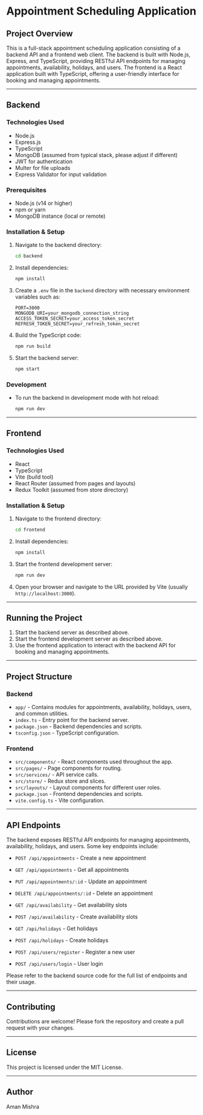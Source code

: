 # Appointment Scheduling Application

## Project Overview

This is a full-stack appointment scheduling application consisting of a backend API and a frontend web client. The backend is built with Node.js, Express, and TypeScript, providing RESTful API endpoints for managing appointments, availability, holidays, and users. The frontend is a React application built with TypeScript, offering a user-friendly interface for booking and managing appointments.

---

## Backend

### Technologies Used

- Node.js
- Express.js
- TypeScript
- MongoDB (assumed from typical stack, please adjust if different)
- JWT for authentication
- Multer for file uploads
- Express Validator for input validation

### Prerequisites

- Node.js (v14 or higher)
- npm or yarn
- MongoDB instance (local or remote)

### Installation & Setup

1. Navigate to the backend directory:

   ```bash
   cd backend
   ```

2. Install dependencies:

   ```bash
   npm install
   ```

3. Create a `.env` file in the `backend` directory with necessary environment variables such as:

   ```
   PORT=3000
   MONGODB_URI=your_mongodb_connection_string
   ACCESS_TOKEN_SECRET=your_access_token_secret
   REFRESH_TOKEN_SECRET=your_refresh_token_secret
   ```

4. Build the TypeScript code:

   ```bash
   npm run build
   ```

5. Start the backend server:
   ```bash
   npm start
   ```

### Development

- To run the backend in development mode with hot reload:
  ```bash
  npm run dev
  ```

---

## Frontend

### Technologies Used

- React
- TypeScript
- Vite (build tool)
- React Router (assumed from pages and layouts)
- Redux Toolkit (assumed from store directory)

### Installation & Setup

1. Navigate to the frontend directory:

   ```bash
   cd frontend
   ```

2. Install dependencies:

   ```bash
   npm install
   ```

3. Start the frontend development server:

   ```bash
   npm run dev
   ```

4. Open your browser and navigate to the URL provided by Vite (usually `http://localhost:3000`).

---

## Running the Project

1. Start the backend server as described above.
2. Start the frontend development server as described above.
3. Use the frontend application to interact with the backend API for booking and managing appointments.

---

## Project Structure

### Backend

- `app/` - Contains modules for appointments, availability, holidays, users, and common utilities.
- `index.ts` - Entry point for the backend server.
- `package.json` - Backend dependencies and scripts.
- `tsconfig.json` - TypeScript configuration.

### Frontend

- `src/components/` - React components used throughout the app.
- `src/pages/` - Page components for routing.
- `src/services/` - API service calls.
- `src/store/` - Redux store and slices.
- `src/layouts/` - Layout components for different user roles.
- `package.json` - Frontend dependencies and scripts.
- `vite.config.ts` - Vite configuration.

---

## API Endpoints

The backend exposes RESTful API endpoints for managing appointments, availability, holidays, and users. Some key endpoints include:

- `POST /api/appointments` - Create a new appointment
- `GET /api/appointments` - Get all appointments
- `PUT /api/appointments/:id` - Update an appointment
- `DELETE /api/appointments/:id` - Delete an appointment

- `GET /api/availability` - Get availability slots
- `POST /api/availability` - Create availability slots

- `GET /api/holidays` - Get holidays
- `POST /api/holidays` - Create holidays

- `POST /api/users/register` - Register a new user
- `POST /api/users/login` - User login

Please refer to the backend source code for the full list of endpoints and their usage.

---

## Contributing

Contributions are welcome! Please fork the repository and create a pull request with your changes.

---

## License

This project is licensed under the MIT License.

---

## Author

Aman Mishra
